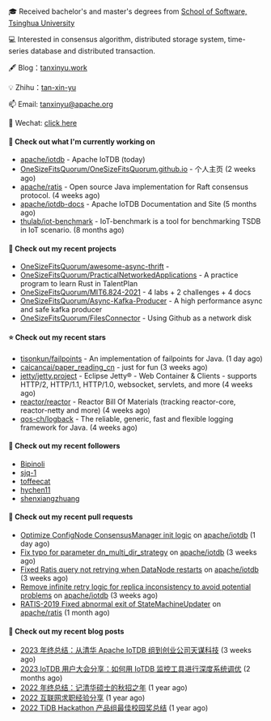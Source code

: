 🎓 Received bachelor's and master's degrees from [School of Software, Tsinghua University](https://www.thss.tsinghua.edu.cn/)

💻 Interested in consensus algorithm, distributed storage system, time-series database and distributed transaction.

🖋 Blog：[tanxinyu.work](https://tanxinyu.work)

💡 Zhihu：[tan-xin-yu](https://www.zhihu.com/people/tan-xin-yu-22)

📫 Email: [tanxinyu@apache.org](mailto:tanxinyu@apache.org)

💬 Wechat: [click here](https://github.com/LebronAl/LebronAl/issues/1)

#### 👷 Check out what I'm currently working on

- [apache/iotdb](https://github.com/apache/iotdb) - Apache IoTDB (today)
- [OneSizeFitsQuorum/OneSizeFitsQuorum.github.io](https://github.com/OneSizeFitsQuorum/OneSizeFitsQuorum.github.io) - 个人主页 (2 weeks ago)
- [apache/ratis](https://github.com/apache/ratis) - Open source Java implementation for Raft consensus protocol. (4 weeks ago)
- [apache/iotdb-docs](https://github.com/apache/iotdb-docs) - Apache IoTDB Documentation and Site (5 months ago)
- [thulab/iot-benchmark](https://github.com/thulab/iot-benchmark) - IoT-benchmark is a tool for benchmarking TSDB in IoT scenario. (8 months ago)

#### 🌱 Check out my recent projects

- [OneSizeFitsQuorum/awesome-async-thrift](https://github.com/OneSizeFitsQuorum/awesome-async-thrift) - 
- [OneSizeFitsQuorum/PracticalNetworkedApplications](https://github.com/OneSizeFitsQuorum/PracticalNetworkedApplications) - A practice program to learn Rust in TalentPlan
- [OneSizeFitsQuorum/MIT6.824-2021](https://github.com/OneSizeFitsQuorum/MIT6.824-2021) - 4 labs &#43; 2 challenges &#43; 4 docs
- [OneSizeFitsQuorum/Async-Kafka-Producer](https://github.com/OneSizeFitsQuorum/Async-Kafka-Producer) - A high performance async and safe kafka producer
- [OneSizeFitsQuorum/FilesConnector](https://github.com/OneSizeFitsQuorum/FilesConnector) - Using Github as a network disk

#### ⭐ Check out my recent stars

- [tisonkun/failpoints](https://github.com/tisonkun/failpoints) - An implementation of failpoints for Java. (1 day ago)
- [caicancai/paper_reading_cn](https://github.com/caicancai/paper_reading_cn) - just for fun (3 weeks ago)
- [jetty/jetty.project](https://github.com/jetty/jetty.project) - Eclipse Jetty® - Web Container &amp; Clients - supports HTTP/2, HTTP/1.1, HTTP/1.0, websocket, servlets, and more (4 weeks ago)
- [reactor/reactor](https://github.com/reactor/reactor) - Reactor Bill Of Materials (tracking reactor-core, reactor-netty and more) (4 weeks ago)
- [qos-ch/logback](https://github.com/qos-ch/logback) - The reliable, generic, fast and flexible logging framework for Java. (4 weeks ago)

#### 👯 Check out my recent followers

- [Bipinoli](https://github.com/Bipinoli)
- [sjq-1](https://github.com/sjq-1)
- [toffeecat](https://github.com/toffeecat)
- [hychen11](https://github.com/hychen11)
- [shenxiangzhuang](https://github.com/shenxiangzhuang)

#### 🔨 Check out my recent pull requests

- [Optimize ConfigNode ConsensusManager init logic](https://github.com/apache/iotdb/pull/12098) on [apache/iotdb](https://github.com/apache/iotdb) (1 day ago)
- [Fix typo for parameter dn_multi_dir_strategy](https://github.com/apache/iotdb/pull/12033) on [apache/iotdb](https://github.com/apache/iotdb) (3 weeks ago)
- [Fixed Ratis query not retrying when DataNode restarts](https://github.com/apache/iotdb/pull/12029) on [apache/iotdb](https://github.com/apache/iotdb) (3 weeks ago)
- [Remove infinite retry logic for replica inconsistency to avoid potential problems](https://github.com/apache/iotdb/pull/12028) on [apache/iotdb](https://github.com/apache/iotdb) (3 weeks ago)
- [RATIS-2019 Fixed abnormal exit of StateMachineUpdater](https://github.com/apache/ratis/pull/1033) on [apache/ratis](https://github.com/apache/ratis) (1 month ago)

#### 📜 Check out my recent blog posts

- [2023 年终总结：从清华 Apache IoTDB 组到创业公司天谋科技](https://tanxinyu.work/2023-annual-summary/) (3 weeks ago)
- [2023 IoTDB 用户大会分享：如何用 IoTDB 监控工具进行深度系统调优](https://tanxinyu.work/2023-iotdb-submit/) (2 months ago)
- [2022 年终总结：记清华硕士的秋招之年](https://tanxinyu.work/2022-annual-summary/) (1 year ago)
- [2022 互联网求职经验分享](https://tanxinyu.work/2022-internet-job-hunting-experience-sharing/) (1 year ago)
- [2022 TiDB Hackathon 产品组最佳校园奖总结](https://tanxinyu.work/2022-tidb-hackathon/) (1 year ago)
